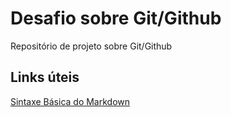 # Desafio sobre Git/Github
Repositório de projeto sobre Git/Github

## Links úteis
[Sintaxe Básica do Markdown](https://www.markdownguide.org/basic-syntax/)
